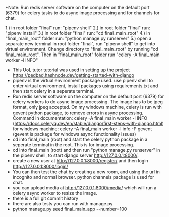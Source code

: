 *Note: Run redis server software on the computer on the default port (6379) for celery tasks to do async image processing and for channels for chat.

1.) in root folder "final" run: "pipenv shell"
2.) in root folder "final" run: "pipenv install"
3.) in root folder "final" run: "cd final_main_root"
4.) in "final_main_root" folder run: "python manage.py runserver"
5.) open a separate new terminal in root folder "final", run "pipenv shell" to get into virtual environment. Change directory to "final_main_root" by running "cd final_main_root". Then in "final_main_root" folder
    run "celery -A final_main worker -l INFO"

- This UoL tutor tutorial was used in setting up the project https://pedbad.hashnode.dev/getting-started-with-django
- pipenv is the virtual environment package used. use pipenv shell to enter virtual environment, install packages using requirements.txt and then start celery in a seperate terminal.
- Run redis server software on the computer on the default port (6379) for celery workers to do async image processing. The image has to be jpeg format, only jpeg accepted. On my windows machine, celery is run with gevent python
 package, to remove errors in async processing. 
    Command in documentation: celery -A final_main worker -l INFO     (https://docs.celeryq.dev/en/stable/django/first-steps-with-django.html)
    for windows machine: celery -A final_main worker -l info -P gevent      (gevent is package for windows async functionality issues)
- cd into final_main (root) and start the celery python package in a seperate terminal in the root. This is for image processing.
- cd into final_main (root) and then run "python manage.py runserver" in the pipenv shell, to start django server http://127.0.0.1:8000/.
- create a new user at http://127.0.0.1:8000/register/ and then login http://127.0.0.1:8000/login/
- You can then test the chat by creating a new room, and using the url in incognito and normal browser. python channels package is used for chat.
- you can upload media at http://127.0.0.1:8000/media/ which will run a celery async worker to resize the image.
- there is a full git commit history
- there are also tests you can run with manage.py
- python manage.py seed final_main_app --number=100